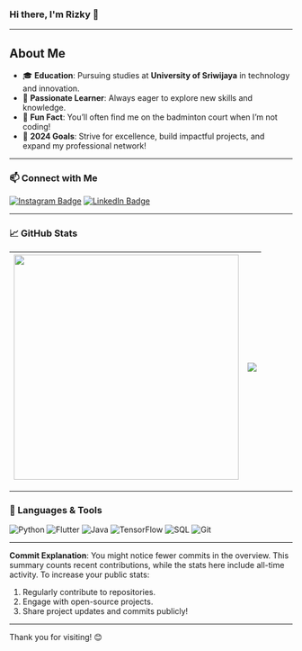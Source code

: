 ### Hi there, I'm Rizky 👋

---

## About Me

- 🎓 **Education**: Pursuing studies at **University of Sriwijaya** in technology and innovation.
- 🌱 **Passionate Learner**: Always eager to explore new skills and knowledge.
- 🏸 **Fun Fact**: You’ll often find me on the badminton court when I’m not coding!
- 🥅 **2024 Goals**: Strive for excellence, build impactful projects, and expand my professional network!

---

### 📫 Connect with Me

[![Instagram Badge](https://img.shields.io/badge/Instagram-%40rizky__amalsyah-E4405F?style=flat&logo=instagram&logoColor=white)](https://www.instagram.com/rizky_amalsyah)
[![LinkedIn Badge](https://img.shields.io/badge/LinkedIn-Rizky%20Amalsyah-blue?style=flat&logo=linkedin&logoColor=white)](https://www.linkedin.com/in/rizky-amalsyah/)

---

### 📈 GitHub Stats

| <img width=400 src='https://github-readme-streak-stats.herokuapp.com/?user=joshxfi&theme=vue-dark&hide_border=true' /> | <a href="https://github.com/RizkyAmalsyah/github-readme-stats"><img align="center" src="https://github-readme-stats.vercel.app/api/top-langs/?username=RizkyAmalsyah&layout=compact&theme=tokyonight&hide_border=true" /></a> |
| ------------- | ------------- |

---

### 🚀 Languages & Tools

![Python](https://img.shields.io/badge/Python-3670A0?style=flat&logo=python&logoColor=white)
![Flutter](https://img.shields.io/badge/Flutter-02569B?style=flat&logo=flutter&logoColor=white)
![Java](https://img.shields.io/badge/Java-007396?style=flat&logo=java&logoColor=white)
![TensorFlow](https://img.shields.io/badge/TensorFlow-FF6F00?style=flat&logo=tensorflow&logoColor=white)
![SQL](https://img.shields.io/badge/SQL-336791?style=flat&logo=postgresql&logoColor=white)
![Git](https://img.shields.io/badge/Git-F05032?style=flat&logo=git&logoColor=white)

---

**Commit Explanation**: You might notice fewer commits in the overview. This summary counts recent contributions, while the stats here include all-time activity. To increase your public stats:

1. Regularly contribute to repositories.
2. Engage with open-source projects.
3. Share project updates and commits publicly!

---

Thank you for visiting! 😊
